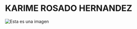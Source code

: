 # KARIME ROSADO HERNANDEZ
![Esta es una imagen](https://camo.githubusercontent.com/5b36f9bbbfa0fb77d748e463d8407e37d478ae371fc6d8adcdc7e2c8744d32f2/687474703a2f2f342e62702e626c6f6773706f742e636f6d2f5f71695057565032534d55732f5448616459632d476b36492f414141414141414141414d2f73456b517a79465a584f6f2f73313630302f4c6f676f5f5465632e676966)
